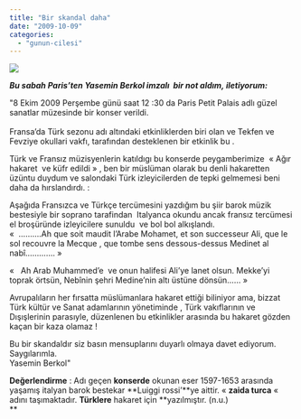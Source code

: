 ```yaml
---
title: "Bir skandal daha"
date: "2009-10-09"
categories: 
  - "gunun-cilesi"
---
```


**_![](/uploads/image/scan1_2.jpg)_**

**_Bu sabah Paris’ten Yasemin Berkol imzalı  bir not aldım, iletiyorum:_**  
  
"8 Ekim 2009 Perşembe günü saat 12 :30 da Paris Petit Palais adlı güzel sanatlar müzesinde bir konser verildi.  
   
Fransa’da Türk sezonu adı altındaki etkinliklerden biri olan ve Tekfen ve Fevziye okullari vakfı, tarafından desteklenen bir etkinlik bu .   
  
Türk ve Fransız müzisyenlerin katıldıgı bu konserde peygamberimize  « Ağır hakaret  ve küfr edildi » , ben bir müslüman olarak bu denli hakaretten üzüntu duydum ve salondaki Türk izleyicilerden de tepki gelmemesi beni daha da hırslandırdı. :  
  
Aşağıda Fransızca ve Türkçe tercümesini yazdığım bu şiir barok müzik bestesiyle bir soprano tarafindan  Italyanca okundu ancak fransız tercümesi el broşüründe izleyicilere sunuldu  ve bol bol alkışlandı.  
«  ……….Ah que soit maudit l’Arabe Mohamet, et son successeur Ali, que le sol recouvre la Mecque , que tombe sens dessous-dessus Medinet al nabî…………. »   
  
«   Ah Arab Muhammed’e  ve onun halifesi Ali’ye lanet olsun. Mekke’yi toprak örtsün, Nebînin şehri Medine’nin altı üstüne dönsün…… »   
  
Avrupalıların her fırsatta müslümanlara hakaret ettiği biliniyor ama, bizzat Türk kültür ve Sanat adamlarının yönetiminde , Türk vakıflarının ve Dışışlerinin parasıyle, düzenlenen bu etkinlikler arasında bu hakaret gözden kaçan bir kaza olamaz !    
  
Bu bir skandaldır siz basın mensuplarını duyarlı olmaya davet ediyorum.  
Saygılarımla.  
Yasemin Berkol"

**Değerlendirme** : Adı geçen **konserde** okunan eser 1597-1653 arasında yaşamış italyan barok bestekar **Luiggi rossi’**ye aittir. « **zaida turca** «  adını taşımaktadır. **Türklere** hakaret için **yazılmıştır. (n.u.)  
**
